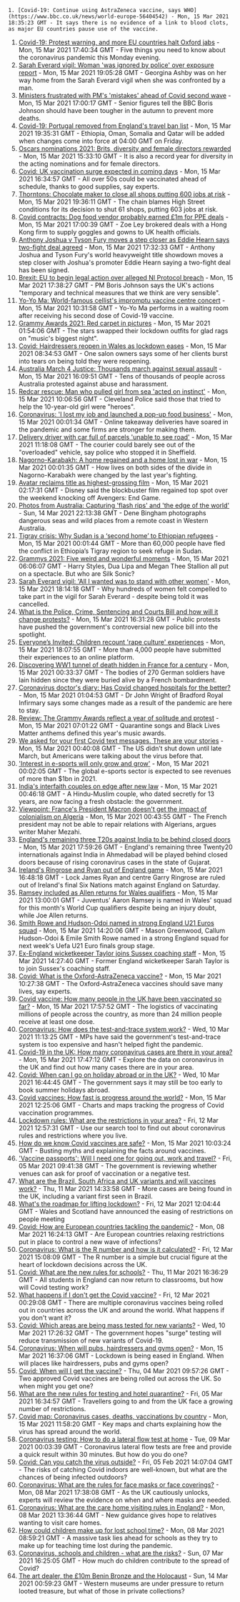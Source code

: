 
    1. [Covid-19: Continue using AstraZeneca vaccine, says WHO](https://www.bbc.co.uk/news/world-europe-56404542) - Mon, 15 Mar 2021 18:35:23 GMT - It says there is no evidence of a link to blood clots, as major EU countries pause use of the vaccine.
1. [Covid-19: Protest warning, and more EU countries halt Oxford jabs](https://www.bbc.co.uk/news/uk-56405694) - Mon, 15 Mar 2021 17:40:34 GMT - Five things you need to know about the coronavirus pandemic this Monday evening.
1. [Sarah Everard vigil: Woman 'was ignored by police' over exposure report](https://www.bbc.co.uk/news/uk-england-london-56409023) - Mon, 15 Mar 2021 19:05:28 GMT - Georgina Ashby was on her way home from the Sarah Everard vigil when she was confronted by a man.
1. [Ministers frustrated with PM's 'mistakes' ahead of Covid second wave](https://www.bbc.co.uk/news/uk-politics-56406393) - Mon, 15 Mar 2021 17:00:17 GMT - Senior figures tell the BBC Boris Johnson should have been tougher in the autumn to prevent more deaths.
1. [Covid-19: Portugal removed from England's travel ban list](https://www.bbc.co.uk/news/uk-56408556) - Mon, 15 Mar 2021 19:35:31 GMT - Ethiopia, Oman, Somalia and Qatar will be added when changes come into force at 04:00 GMT on Friday.
1. [Oscars nominations 2021: Brits, diversity and female directors rewarded](https://www.bbc.co.uk/news/entertainment-arts-56363640) - Mon, 15 Mar 2021 15:33:10 GMT - It is also a record year for diversity in the acting nominations and for female directors.
1. [Covid: UK vaccination surge expected in coming days](https://www.bbc.co.uk/news/health-56407251) - Mon, 15 Mar 2021 16:34:57 GMT - All over 50s could be vaccinated ahead of schedule, thanks to good supplies, say experts.
1. [Thorntons: Chocolate maker to close all shops putting 600 jobs at risk](https://www.bbc.co.uk/news/business-56407155) - Mon, 15 Mar 2021 19:36:11 GMT - The chain blames High Street conditions for its decision to shut 61 shops, putting 603 jobs at risk.
1. [Covid contracts: Dog food vendor probably earned £1m for PPE deals](https://www.bbc.co.uk/news/uk-56400527) - Mon, 15 Mar 2021 17:00:39 GMT - Zoe Ley brokered deals with a Hong Kong firm to supply goggles and gowns to UK health officials.
1. [Anthony Joshua v Tyson Fury moves a step closer as Eddie Hearn says two-fight deal agreed](https://www.bbc.co.uk/sport/boxing/55683707) - Mon, 15 Mar 2021 17:32:33 GMT - Anthony Joshua and Tyson Fury's world heavyweight title showdown moves a step closer with Joshua's promoter Eddie Hearn saying a two-fight deal has been signed.
1. [Brexit: EU to begin legal action over alleged NI Protocol breach](https://www.bbc.co.uk/news/uk-northern-ireland-56381046) - Mon, 15 Mar 2021 17:38:27 GMT - PM Boris Johnson says the UK's actions "temporary and technical measures that we think are very sensible".
1. [Yo-Yo Ma: World-famous cellist's impromptu vaccine centre concert](https://www.bbc.co.uk/news/entertainment-arts-56401138) - Mon, 15 Mar 2021 10:31:58 GMT - Yo-Yo Ma performs in a waiting room after receiving his second dose of Covid-19 vaccine.
1. [Grammy Awards 2021: Red carpet in pictures](https://www.bbc.co.uk/news/entertainment-arts-56396203) - Mon, 15 Mar 2021 01:54:06 GMT - The stars swapped their lockdown outfits for glad rags on "music's biggest night".
1. [Covid: Hairdressers reopen in Wales as lockdown eases](https://www.bbc.co.uk/news/uk-wales-56379279) - Mon, 15 Mar 2021 08:34:53 GMT - One salon owners says some of her clients burst into tears on being told they were reopening.
1. [Australia March 4 Justice: Thousands march against sexual assault](https://www.bbc.co.uk/news/world-australia-56406043) - Mon, 15 Mar 2021 16:09:51 GMT - Tens of thousands of people across Australia protested against abuse and harassment.
1. [Redcar rescue: Man who pulled girl from sea 'acted on instinct'](https://www.bbc.co.uk/news/uk-england-tees-56400548) - Mon, 15 Mar 2021 10:06:56 GMT - Cleveland Police said those that tried to help the 10-year-old girl were "heroes".
1. [Coronavirus: 'I lost my job and launched a pop-up food business'](https://www.bbc.co.uk/news/business-56298180) - Mon, 15 Mar 2021 00:01:34 GMT - Online takeaway deliveries have soared in the pandemic and some firms are stronger for making them.
1. [Delivery driver with car full of parcels 'unable to see road'](https://www.bbc.co.uk/news/uk-england-south-yorkshire-56401697) - Mon, 15 Mar 2021 11:18:08 GMT - The courier could barely see out of the "overloaded" vehicle, say police who stopped it in Sheffield.
1. [Nagorno-Karabakh: A home regained and a home lost in war](https://www.bbc.co.uk/news/world-europe-56379811) - Mon, 15 Mar 2021 00:01:35 GMT - How lives on both sides of the divide in Nagorno-Karabakh were changed by the last year's fighting.
1. [Avatar reclaims title as highest-grossing film](https://www.bbc.co.uk/news/business-56397511) - Mon, 15 Mar 2021 02:17:31 GMT - Disney said the blockbuster film regained top spot over the weekend knocking off Avengers: End Game.
1. [Photos from Australia: Capturing 'flash rips' and 'the edge of the world'](https://www.bbc.co.uk/news/world-australia-56369145) - Sun, 14 Mar 2021 22:13:38 GMT - Dene Bingham photographs dangerous seas and wild places from a remote coast in Western Australia.
1. [Tigray crisis: Why Sudan is a ‘second home’ to Ethiopian refugees](https://www.bbc.co.uk/news/world-africa-56374725) - Mon, 15 Mar 2021 00:01:44 GMT - More than 60,000 people have fled the conflict in Ethiopia’s Tigray region to seek refuge in Sudan.
1. [Grammys 2021: Five weird and wonderful moments](https://www.bbc.co.uk/news/entertainment-arts-56397661) - Mon, 15 Mar 2021 06:06:07 GMT - Harry Styles, Dua Lipa and Megan Thee Stallion all put on a spectacle. But who are Silk Sonic?
1. [Sarah Everard vigil: 'All I wanted was to stand with other women'](https://www.bbc.co.uk/news/uk-56402418) - Mon, 15 Mar 2021 18:14:18 GMT - Why hundreds of women felt compelled to take part in the vigil for Sarah Everard - despite being told it was cancelled.
1. [What is the Police, Crime, Sentencing and Courts Bill and how will it change protests?](https://www.bbc.co.uk/news/uk-56400751) - Mon, 15 Mar 2021 16:31:28 GMT - Public protests have pushed the government's controversial new police bill into the spotlight.
1. [Everyone’s Invited: Children recount 'rape culture' experiences](https://www.bbc.co.uk/news/technology-56407441) - Mon, 15 Mar 2021 18:07:55 GMT - More than 4,000 people have submitted their experiences to an online platform.
1. [Discovering WW1 tunnel of death hidden in France for a century](https://www.bbc.co.uk/news/world-europe-56370510) - Mon, 15 Mar 2021 00:33:37 GMT - The bodies of 270 German soldiers have lain hidden since they were buried alive by a French bombardment.
1. [Coronavirus doctor's diary: Has Covid changed hospitals for the better?](https://www.bbc.co.uk/news/health-56379088) - Mon, 15 Mar 2021 01:04:53 GMT - Dr John Wright of Bradford Royal Infirmary says some changes made as a result of the pandemic are here to stay.
1. [Review: The Grammy Awards reflect a year of solitude and protest](https://www.bbc.co.uk/news/entertainment-arts-56398165) - Mon, 15 Mar 2021 07:01:22 GMT - Quarantine songs and Black Lives Matter anthems defined this year's music awards.
1. [We asked for your first Covid text messages. These are your stories](https://www.bbc.co.uk/news/world-us-canada-56338916) - Mon, 15 Mar 2021 00:40:08 GMT - The US didn’t shut down until late March, but Americans were talking about the virus before that.
1. ['Interest in e-sports will only grow and grow'](https://www.bbc.co.uk/news/business-56334015) - Mon, 15 Mar 2021 00:02:05 GMT - The global e-sports sector is expected to see revenues of more than $1bn in 2021.
1. [India's interfaith couples on edge after new law](https://www.bbc.co.uk/news/world-asia-india-56330206) - Mon, 15 Mar 2021 00:46:18 GMT - A Hindu-Muslim couple, who dated secretly for 13 years, are now facing a fresh obstacle: the government.
1. [Viewpoint: France's President Macron doesn't get the impact of colonialism on Algeria](https://www.bbc.co.uk/news/world-africa-56360817) - Mon, 15 Mar 2021 00:43:55 GMT - The French president may not be able to repair relations with Algerians, argues writer Maher Mezahi.
1. [England's remaining three T20s against India to be behind closed doors](https://www.bbc.co.uk/sport/cricket/56400859) - Mon, 15 Mar 2021 17:59:26 GMT - England's remaining three Twenty20 internationals against India in Ahmedabad will be played behind closed doors because of rising coronavirus cases in the state of Gujarat.
1. [Ireland's Ringrose and Ryan out of England game](https://www.bbc.co.uk/sport/rugby-union/56407826) - Mon, 15 Mar 2021 16:48:18 GMT - Lock James Ryan and centre Garry Ringrose are ruled out of Ireland's final Six Nations match against England on Saturday.
1. [Ramsey included as Allen returns for Wales qualifiers](https://www.bbc.co.uk/sport/football/56400247) - Mon, 15 Mar 2021 13:00:01 GMT - Juventus' Aaron Ramsey is named in Wales' squad for this month's World Cup qualifiers despite being an injury doubt, while Joe Allen returns.
1. [Smith Rowe and Hudson-Odoi named in strong England U21 Euros squad](https://www.bbc.co.uk/sport/football/56400395) - Mon, 15 Mar 2021 14:20:06 GMT - Mason Greenwood, Callum Hudson-Odoi & Emile Smith Rowe named in a strong England squad for next week's Uefa U21 Euro finals group stage.
1. [Ex-England wicketkeeper Taylor joins Sussex coaching staff](https://www.bbc.co.uk/sport/cricket/56402525) - Mon, 15 Mar 2021 14:27:40 GMT - Former England wicketkeeper Sarah Taylor is to join Sussex's coaching staff.
1. [Covid: What is the Oxford-AstraZeneca vaccine?](https://www.bbc.co.uk/news/health-55302595) - Mon, 15 Mar 2021 10:27:38 GMT - The Oxford-AstraZeneca vaccines should save many lives, say experts.
1. [Covid vaccine: How many people in the UK have been vaccinated so far?](https://www.bbc.co.uk/news/health-55274833) - Mon, 15 Mar 2021 17:57:52 GMT - The logistics of vaccinating millions of people across the country, as more than 24 million people receive at least one dose.
1. [Coronavirus: How does the test-and-trace system work?](https://www.bbc.co.uk/news/explainers-52442754) - Wed, 10 Mar 2021 11:13:25 GMT - MPs have said the government's test-and-trace system is too expensive and hasn't helped fight the pandemic.
1. [Covid-19 in the UK: How many coronavirus cases are there in your area?](https://www.bbc.co.uk/news/uk-51768274) - Mon, 15 Mar 2021 17:47:12 GMT - Explore the data on coronavirus in the UK and find out how many cases there are in your area.
1. [Covid: When can I go on holiday abroad or in the UK?](https://www.bbc.co.uk/news/explainers-52646738) - Wed, 10 Mar 2021 16:44:45 GMT - The government says it may still be too early to book summer holidays abroad.
1. [Covid vaccines: How fast is progress around the world?](https://www.bbc.co.uk/news/world-56237778) - Mon, 15 Mar 2021 12:25:06 GMT - Charts and maps tracking the progress of Covid vaccination programmes.
1. [Lockdown rules: What are the restrictions in your area?](https://www.bbc.co.uk/news/uk-54373904) - Fri, 12 Mar 2021 12:57:31 GMT - Use our search tool to find out about coronavirus rules and restrictions where you live.
1. [How do we know Covid vaccines are safe?](https://www.bbc.co.uk/news/health-55056016) - Mon, 15 Mar 2021 10:03:24 GMT - Busting myths and explaining the facts around vaccines.
1. ['Vaccine passports': Will I need one for going out, work and travel?](https://www.bbc.co.uk/news/explainers-55718553) - Fri, 05 Mar 2021 09:41:38 GMT - The government is reviewing whether venues can ask for proof of vaccination or a negative test.
1. [What are the Brazil, South Africa and UK variants and will vaccines work?](https://www.bbc.co.uk/news/health-55659820) - Thu, 11 Mar 2021 14:33:58 GMT - More cases are being found in the UK, including a variant first seen in Brazil.
1. [What's the roadmap for lifting lockdown?](https://www.bbc.co.uk/news/explainers-52530518) - Fri, 12 Mar 2021 12:04:44 GMT - Wales and Scotland have announced the easing of restrictions on people meeting
1. [Covid: How are European countries tackling the pandemic?](https://www.bbc.co.uk/news/explainers-53640249) - Mon, 08 Mar 2021 16:24:13 GMT - Are European countries relaxing restrictions put in place to control a new wave of infections?
1. [Coronavirus: What is the R number and how is it calculated?](https://www.bbc.co.uk/news/health-52473523) - Fri, 12 Mar 2021 15:08:09 GMT - The R number is a simple but crucial figure at the heart of lockdown decisions across the UK.
1. [Covid: What are the new rules for schools?](https://www.bbc.co.uk/news/education-51643556) - Thu, 11 Mar 2021 16:36:29 GMT - All students in England can now return to classrooms, but how will Covid testing work?
1. [What happens if I don't get the Covid vaccine?](https://www.bbc.co.uk/news/health-56359242) - Fri, 12 Mar 2021 00:29:08 GMT - There are multiple coronavirus vaccines being rolled out in countries across the UK and around the world. What happens if you don't want it?
1. [Covid: Which areas are being mass tested for new variants?](https://www.bbc.co.uk/news/explainers-54872039) - Wed, 10 Mar 2021 17:26:32 GMT - The government hopes "surge" testing will reduce transmission of new variants of Covid-19.
1. [Coronavirus: When will pubs, hairdressers and gyms open?](https://www.bbc.co.uk/news/explainers-53349989) - Mon, 15 Mar 2021 16:37:06 GMT - Lockdown is being eased in England. When will places like hairdressers, pubs and gyms open?
1. [Covid: When will I get the vaccine?](https://www.bbc.co.uk/news/health-55045639) - Thu, 04 Mar 2021 09:57:26 GMT - Two approved Covid vaccines are being rolled out across the UK. So when might you get one?
1. [What are the new rules for testing and hotel quarantine?](https://www.bbc.co.uk/news/explainers-52544307) - Fri, 05 Mar 2021 16:34:57 GMT - Travellers going to and from the UK face a growing number of restrictions.
1. [Covid map: Coronavirus cases, deaths, vaccinations by country](https://www.bbc.co.uk/news/world-51235105) - Mon, 15 Mar 2021 11:58:20 GMT - Key maps and charts explaining how the virus has spread around the world.
1. [Coronavirus testing: How to do a lateral flow test at home](https://www.bbc.co.uk/news/health-56326456) - Tue, 09 Mar 2021 00:03:39 GMT - Coronavirus lateral flow tests are free and provide a quick result within 30 minutes. But how do you do one?
1. [Covid: Can you catch the virus outside?](https://www.bbc.co.uk/news/explainers-55680305) - Fri, 05 Feb 2021 14:07:04 GMT - The risks of catching Covid indoors are well-known, but what are the chances of being infected outdoors?
1. [Coronavirus: What are the rules for face masks or face coverings?](https://www.bbc.co.uk/news/health-51205344) - Mon, 08 Mar 2021 17:38:08 GMT - As the UK cautiously unlocks, experts will review the evidence on when and where masks are needed.
1. [Coronavirus: What are the care home visiting rules in England?](https://www.bbc.co.uk/news/explainers-53503712) - Mon, 08 Mar 2021 13:36:44 GMT - New guidance gives hope to relatives wanting to visit care homes.
1. [How could children make up for lost school time?](https://www.bbc.co.uk/news/explainers-55938837) - Mon, 08 Mar 2021 08:59:21 GMT - A massive task lies ahead for schools as they try to make up for teaching time lost during the pandemic.
1. [Coronavirus, schools and children - what are the risks?](https://www.bbc.co.uk/news/health-52003804) - Sun, 07 Mar 2021 16:25:05 GMT - How much do children contribute to the spread of Covid?
1. [The art dealer, the £10m Benin Bronze and the Holocaust](https://www.bbc.co.uk/news/world-africa-56292809) - Sun, 14 Mar 2021 00:59:23 GMT - Western museums are under pressure to return looted treasure, but what of those in private collections?

